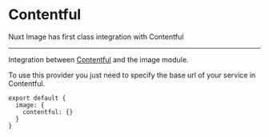 # Contentful

Nuxt Image has first class integration with Contentful

---

Integration between [Contentful](https://www.contentful.com/) and the image module.

To use this provider you just need to specify the base url of your service in Contentful.

```js{}[nuxt.config.js]
export default {
  image: {
    contentful: {}
  }
}
```
